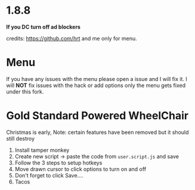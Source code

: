# 1.8.8

**If you DC turn off ad blockers**

credits: https://github.com/hrt and me only for menu.

# Menu
If you have any issues with the menu please open a issue and I will fix it. I will **NOT** fix issues with the hack or add options only the menu gets fixed under this fork.


# Gold Standard Powered WheelChair
Christmas is early,
Note: certain features have been removed but it should still destroy

1. Install tamper monkey
2. Create new script -> paste the code from `user.script.js` and save
3. Follow the 3 steps to setup hotkeys
4. Move drawn cursor to click options to turn on and off
5. Don't forget to click Save....
6. Tacos
